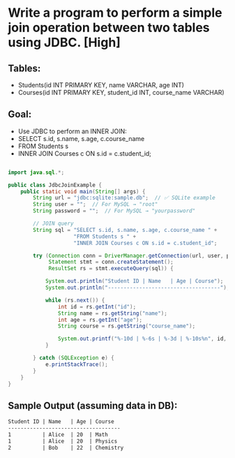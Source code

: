 # Write a program to perform a simple join operation between two tables using JDBC. [High]

## Tables:

- Students(id INT PRIMARY KEY, name VARCHAR, age INT)
- Courses(id INT PRIMARY KEY, student_id INT, course_name VARCHAR)

## Goal:

- Use JDBC to perform an INNER JOIN:
- SELECT s.id, s.name, s.age, c.course_name
- FROM Students s
- INNER JOIN Courses c ON s.id = c.student_id;

```java

import java.sql.*;

public class JdbcJoinExample {
    public static void main(String[] args) {
        String url = "jdbc:sqlite:sample.db";  // ✅ SQLite example
        String user = "";  // For MySQL → "root"
        String password = "";  // For MySQL → "yourpassword"

        // JOIN query
        String sql = "SELECT s.id, s.name, s.age, c.course_name " +
                     "FROM Students s " +
                     "INNER JOIN Courses c ON s.id = c.student_id";

        try (Connection conn = DriverManager.getConnection(url, user, password);
             Statement stmt = conn.createStatement();
             ResultSet rs = stmt.executeQuery(sql)) {

            System.out.println("Student ID | Name   | Age | Course");
            System.out.println("------------------------------------");

            while (rs.next()) {
                int id = rs.getInt("id");
                String name = rs.getString("name");
                int age = rs.getInt("age");
                String course = rs.getString("course_name");

                System.out.printf("%-10d | %-6s | %-3d | %-10s%n", id, name, age, course);
            }

        } catch (SQLException e) {
            e.printStackTrace();
        }
    }
}

```
## Sample Output (assuming data in DB):

```markdown
Student ID | Name   | Age | Course
------------------------------------
1          | Alice  | 20  | Math
1          | Alice  | 20  | Physics
2          | Bob    | 22  | Chemistry
```
